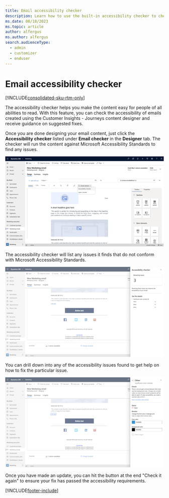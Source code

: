 ```yaml
---
title: Email accessibility checker
description: Learn how to use the built-in accessibility checker to check and resolve accessibility issues in your email messages.
ms.date: 08/18/2023
ms.topic: article
author: alfergus
ms.author: alfergus
search.audienceType: 
  - admin
  - customizer
  - enduser
---
```


# Email accessibility checker

[!INCLUDE[consolidated-sku-rtm-only](../includes/consolidated-sku-rtm-only.md)]

The accessibility checker helps you make the content easy for people of all abilities to read. With this feature, you can check the accessibility of emails created using the Customer Insights - Journeys content designer and receive guidance on suggested fixes.

Once you are done designing your email content, just click the **Accessibility checker** listed under **Email checker** in the **Designer** tab. The checker will run the content against Microsoft Accessibility Standards to find any issues.

![Accessibility checker menu location.](./media/accessibility-checker-entry.png "Accessibility checker menu location")

The accessibility checker will list any issues it finds that do not conform with Microsoft Accessibility Standards.

![Accessibility checker issues list.](./media/accessibility-checker-panel.png "Accessibility checker issues list")

You can drill down into any of the accessibility issues found to get help on how to fix the particular issue.

![Accessibility checker drill-down.](./media/accessibility-checker-issue-drill.png "Accessibility checker drill down")

Once you have made an update, you can hit the button at the end "Check it again" to ensure your fix has passed the accessibility requirements.

[!INCLUDE[footer-include](../includes/footer-banner.md)]
